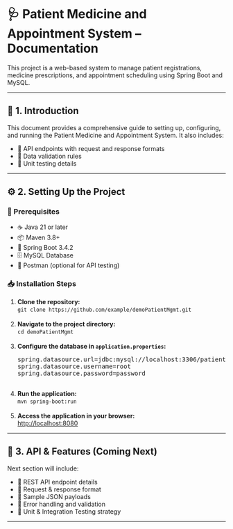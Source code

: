 <h1>🩺 Patient Medicine and Appointment System – Documentation</h1>

<p>This project is a web-based system to manage patient registrations, medicine prescriptions, and appointment scheduling using Spring Boot and MySQL.</p>

<hr/>

<h2>📘 1. Introduction</h2>
<p>
  This document provides a comprehensive guide to setting up, configuring, and running the Patient Medicine and Appointment System. It also includes:
</p>
<ul>
  <li>📌 API endpoints with request and response formats</li>
  <li>📌 Data validation rules</li>
  <li>📌 Unit testing details</li>
</ul>

<hr/>

<h2>⚙️ 2. Setting Up the Project</h2>

<h3>🧰 Prerequisites</h3>
<ul>
  <li>☕ Java 21 or later</li>
  <li>📦 Maven 3.8+</li>
  <li>🌱 Spring Boot 3.4.2</li>
  <li>🗄️ MySQL Database</li>
  <li>📮 Postman (optional for API testing)</li>
</ul>

<h3>📥 Installation Steps</h3>
<ol>
  <li><b>Clone the repository:</b><br/>
    <code>git clone https://github.com/example/demoPatientMgmt.git</code>
  </li><br/>

  <li><b>Navigate to the project directory:</b><br/>
    <code>cd demoPatientMgmt</code>
  </li><br/>

  <li><b>Configure the database in <code>application.properties</code>:</b><br/>
    <pre>
spring.datasource.url=jdbc:mysql://localhost:3306/patient_mgmt
spring.datasource.username=root
spring.datasource.password=password
    </pre>
  </li>

  <li><b>Run the application:</b><br/>
    <code>mvn spring-boot:run</code>
  </li><br/>

  <li><b>Access the application in your browser:</b><br/>
    <a href="http://localhost:8080" target="_blank">http://localhost:8080</a>
  </li>
</ol>

<hr/>

<h2>📮 3. API & Features (Coming Next)</h2>
<p>Next section will include:</p>
<ul>
  <li>📌 REST API endpoint details</li>
  <li>📌 Request & response format</li>
  <li>📌 Sample JSON payloads</li>
  <li>📌 Error handling and validation</li>
  <li>🧪 Unit & Integration Testing strategy</li>
</ul>

<hr/>

